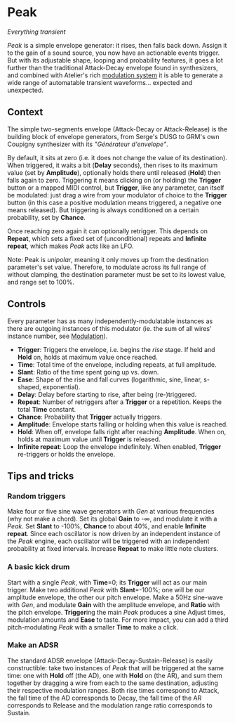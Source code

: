 # Peak

_Everything transient_

_Peak_ is a simple envelope generator: it rises, then falls back down. Assign it to the gain
of a sound source, you now have an actionable events trigger. But with its adjustable shape, looping
and probability features, it goes a lot further than the traditional Attack-Decay envelope found in
synthesizers, and combined with Atelier's rich [modulation system](../atelier/modulation.md) it is
able to generate a wide range of automatable transient waveforms... expected and unexpected.

## Context

The simple two-segments envelope (Attack-Decay or Attack-Release) is the building block of envelope
generators, from Serge's DUSG to GRM's own Coupigny synthesizer with its _"Générateur d'envelope"_.

By default, it sits at zero (i.e. it does not change the value of its destination). When triggered,
it waits a bit (**Delay** seconds), then rises to its maximum value (set by **Amplitude**),
optionally holds there until released (**Hold**) then falls again to zero. Triggering it means
clicking on (or holding) the **Trigger** button or a mapped MIDI control, but **Trigger**, like any
parameter, can itself be modulated: just drag a wire from your modulator of choice to the
**Trigger** button (in this case a positive modulation means triggered, a negative one means
released). But triggering is always conditioned on a certain probability, set by **Chance**.

Once reaching zero again it can optionally retrigger. This depends on **Repeat**, which sets a fixed
set of (unconditional) repeats and **Infinite repeat**, which makes _Peak_ acts like an LFO.

Note: Peak is _unipolar_, meaning it only moves up from the destination parameter's set value.
Therefore, to modulate across its full range of without clamping, the destination parameter must be
set to its lowest value, and range set to 100%.

## Controls

Every parameter has as many independently-modulatable instances as there are outgoing instances of
this modulator (ie. the sum of all wires' instance number, see
[Modulation](../atelier/modulation.md)).

- **Trigger**: Triggers the envelope, i.e. begins the _rise_ stage. If held and **Hold** on, holds
  at maximum value once reached.
- **Time**: Total time of the envelope, including repeats, at full amplitude.
- **Slant**: Ratio of the time spent going up vs. down.
- **Ease**: Shape of the rise and fall curves (logarithmic, sine, linear, s-shaped, exponential).
- **Delay**: Delay before starting to rise, after being (re-)triggered.
- **Repeat**: Number of retriggers after a **Trigger** or a repetition. Keeps the total **Time**
  constant.
- **Chance**: Probability that **Trigger** actually triggers.
- **Amplitude**: Envelope starts falling or holding when this value is reached.
- **Hold**: When off, envelope falls right after reaching **Amplitude**. When on, holds at maximum
  value until **Trigger** is released.
- **Infinite repeat**: Loop the envelope indefinitely. When enabled, **Trigger** re-triggers or
  holds the envelope.

## Tips and tricks

### Random triggers

Make four or five sine wave generators with _Gen_ at various frequencies (why not make a chord). Set
its global **Gain** to -∞, and modulate it with a _Peak_. Set **Slant** to -100%, **Chance** to
about 40%, and enable **Infinite repeat**. Since each oscillator is now driven by an independent
instance of the _Peak_ engine, each oscillator will be triggered with an independent probability at
fixed intervals. Increase **Repeat** to make little note clusters.

### A basic kick drum

Start with a single _Peak_, with **Time**=0; its **Trigger** will act as our main trigger. Make two
additional _Peak_ with **Slant**=-100%; one will be our amplitude envelope, the other our pitch
envelope. Make a 50Hz sine-wave with _Gen_, and modulate **Gain** with the amplitude envelope, and
**Ratio** with the pitch envelope. **Trigger**ing the main _Peak_ produces a sine Adjust times,
modulation amounts and **Ease** to taste. For more impact, you can add a third pitch-modulating
_Peak_ with a smaller **Time** to make a click.

### Make an ADSR

The standard ADSR envelope (Attack-Decay-Sustain-Release) is easily constructible: take two
instances of _Peak_ that will be triggered at the same time: one with **Hold** off (the AD), one
with **Hold** on (the AR), and sum them together by dragging a wire from each to the same
destination, adjusting their respective modulation ranges. Both rise times correspond to Attack, the
fall time of the AD corresponds to Decay, the fall time of the AR corresponds to Release and the
modulation range ratio corresponds to Sustain.
